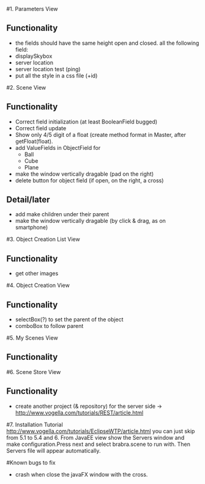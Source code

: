 #1. Parameters View
## Functionality
- the fields should have the same height open and closed.
all the following field: 
- displaySkybox
- server location
- server location test (ping)
- put all the style in a css file (+id)


#2. Scene View
## Functionality
- Correct field initialization (at least BooleanField bugged)
- Correct field update
- Show only 4/5 digit of a float (create method format in Master, after getFloat(float).
- add ValueFields in ObjectField for
  - Ball
  - Cube
  - Plane
- make the window vertically dragable (pad on the right)
- delete button for object field (if open, on the right, a cross)

## Detail/later
- add make children under their parent
- make the window vertically dragable (by click & drag, as on smartphone)


#3. Object Creation List View
## Functionality
- get other images


#4. Object Creation View
## Functionality
- selectBox(?) to set the parent of the object
- comboBox to follow parent


#5. My Scenes View
## Functionality


#6. Scene Store View
## Functionality
- create another project (& repository) for the server side
	-> http://www.vogella.com/tutorials/REST/article.html

#7. Installation Tutorial
http://www.vogella.com/tutorials/EclipseWTP/article.html
you can just skip from 5.1 to 5.4 and 6.
From JavaEE view show the Servers window and make configuration.Press next and select brabra.scene to run with. Then Servers file will appear automatically.
<br>

#Known bugs to fix
- crash when close the javaFX window with the cross.
